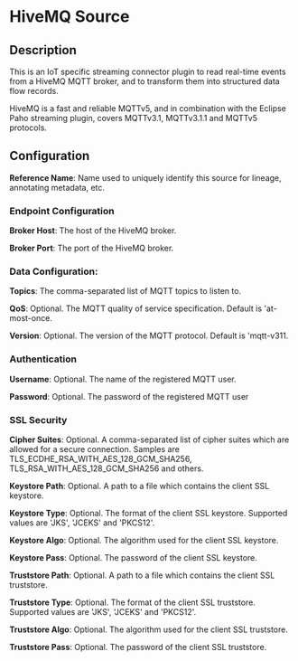 
# HiveMQ Source

## Description
This is an IoT specific streaming connector plugin to read real-time events from a HiveMQ MQTT broker,
and to transform them into structured data flow records.

HiveMQ is a fast and reliable MQTTv5, and in combination with the Eclipse Paho streaming plugin, covers
MQTTv3.1, MQTTv3.1.1 and MQTTv5 protocols.

## Configuration
**Reference Name**: Name used to uniquely identify this source for lineage, annotating metadata, etc.

### Endpoint Configuration
**Broker Host**: The host of the HiveMQ broker.

**Broker Port**: The port of the HiveMQ broker.

### Data Configuration:
**Topics**: The comma-separated list of MQTT topics to listen to.

**QoS**: Optional. The MQTT quality of service specification. Default is 'at-most-once.

**Version**: Optional. The version of the MQTT protocol. Default is 'mqtt-v311.

### Authentication

**Username**: Optional. The name of the registered MQTT user.

**Password**: Optional. The password of the registered MQTT user

### SSL Security

**Cipher Suites**: Optional. A comma-separated list of cipher suites which are allowed for a secure connection.
Samples are TLS_ECDHE_RSA_WITH_AES_128_GCM_SHA256, TLS_RSA_WITH_AES_128_GCM_SHA256 and others.

**Keystore Path**: Optional. A path to a file which contains the client SSL keystore.

**Keystore Type**: Optional. The format of the client SSL keystore. Supported values are 'JKS', 'JCEKS'
and 'PKCS12'.

**Keystore Algo**: Optional. The algorithm used for the client SSL keystore.

**Keystore Pass**: Optional. The password of the client SSL keystore.

**Truststore Path**: Optional. A path to a file which contains the client SSL truststore.

**Truststore Type**: Optional. The format of the client SSL truststore. Supported values are 'JKS', 'JCEKS'
and 'PKCS12'.

**Truststore Algo**: Optional. The algorithm used for the client SSL truststore.

**Truststore Pass**: Optional. The password of the client SSL truststore.
